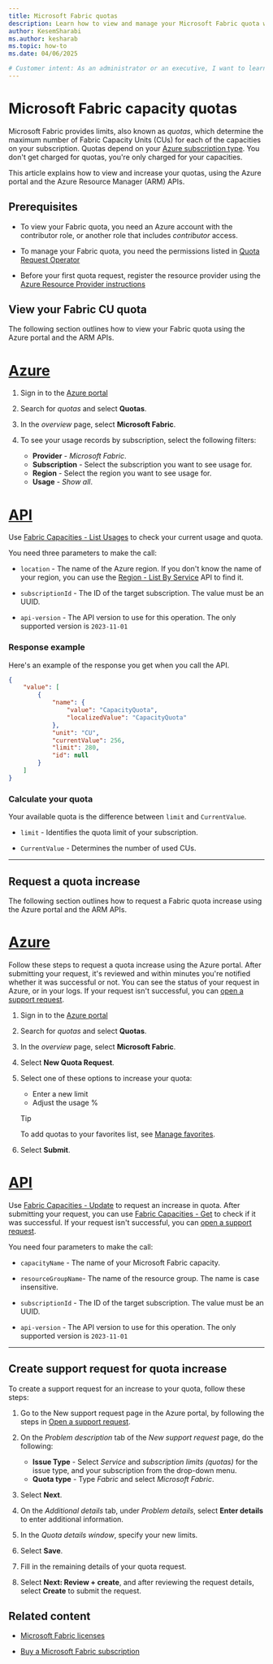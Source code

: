 ```yaml
---
title: Microsoft Fabric quotas
description: Learn how to view and manage your Microsoft Fabric quota which sets the number of Capacity Units (CUs) your subscribed capacity has.
author: KesemSharabi
ms.author: kesharab
ms.topic: how-to
ms.date: 04/06/2025

# Customer intent: As an administrator or an executive, I want to learn how to manage my Microsoft Fabric quota.
---
```


# Microsoft Fabric capacity quotas

Microsoft Fabric provides limits, also known as *quotas*, which determine the maximum number of Fabric Capacity Units (CUs) for each of the capacities on your subscription. Quotas depend on your [Azure subscription type](/azure/azure-resource-manager/management/azure-subscription-service-limits). You don't get charged for quotas, you're only charged for your capacities.

This article explains how to view and increase your quotas, using the Azure portal and the Azure Resource Manager (ARM) APIs.

## Prerequisites

* To view your Fabric quota, you need an Azure account with the contributor role, or another role that includes *contributor* access.

* To manage your Fabric quota, you need the permissions listed in [Quota Request Operator](/azure/role-based-access-control/built-in-roles/management-and-governance#quota-request-operator)
  
* Before your first quota request, register the resource provider using the [Azure Resource Provider instructions](/azure/azure-resource-manager/management/resource-providers-and-types#register-resource-provider)

## View your Fabric CU quota

The following section outlines how to view your Fabric quota using the Azure portal and the ARM APIs.

# [Azure](#tab/Azure)

1. Sign in to the [Azure portal](https://portal.azure.com/#home)

2. Search for *quotas* and select **Quotas**.

3. In the *overview* page, select **Microsoft Fabric**.

4. To see your usage records by subscription, select the following filters:
   * **Provider** - *Microsoft Fabric*.
   * **Subscription** - Select the subscription you want to see usage for.
   * **Region** - Select the region you want to see usage for.
   * **Usage** - *Show all*.

# [API](#tab/API)

Use [Fabric Capacities - List Usages](/rest/api/microsoftfabric/fabric-capacities/list-usages) to check your current usage and quota.

You need three parameters to make the call:

* `location` - The name of the Azure region. If you don't know the name of your region, you can use the [Region - List By Service](/rest/api/apimanagement/region/list-by-service) API to find it.

* `subscriptionId` - The ID of the target subscription. The value must be an UUID.

* `api-version` - The API version to use for this operation. The only supported version is `2023-11-01`

### Response example

Here's an example of the response you get when you call the API.

```json
{
    "value": [
        {
            "name": {
                "value": "CapacityQuota",
                "localizedValue": "CapacityQuota"
            },
            "unit": "CU",
            "currentValue": 256,
            "limit": 280,
            "id": null
        }
    ]
}
```

### Calculate your quota

Your available quota is the difference between `limit` and `CurrentValue`.

* `limit` - Identifies the quota limit of your subscription.

* `CurrentValue` - Determines the number of used CUs.

---

## Request a quota increase

The following section outlines how to request a Fabric quota increase using the Azure portal and the ARM APIs.

# [Azure](#tab/Azure)

Follow these steps to request a quota increase using the Azure portal. After submitting your request, it's reviewed and within minutes you're notified whether it was successful or not. You can see the status of your request in Azure, or in your logs. If your request isn't successful, you can [open a support request](#create-support-request-for-quota-increase).

1. Sign in to the [Azure portal](https://portal.azure.com/#home)

2. Search for *quotas* and select **Quotas**.

3. In the *overview* page, select **Microsoft Fabric**.

4. Select **New Quota Request**.

5. Select one of these options to increase your quota:
    * Enter a new limit
    * Adjust the usage %

    >[!TIP]
    >To add quotas to your favorites list, see [Manage favorites](/azure/azure-portal/azure-portal-add-remove-sort-favorites).

6. Select **Submit**.

# [API](#tab/API)

Use [Fabric Capacities - Update](/rest/api/microsoftfabric/fabric-capacities/update) to request an increase in quota. After submitting your request, you can use [Fabric Capacities - Get](/rest/api/microsoftfabric/fabric-capacities/get) to check if it was successful. If your request isn't successful, you can [open a support request](#create-support-request-for-quota-increase).

You need four parameters to make the call:

* `capacityName` - The name of your Microsoft Fabric capacity.

* `resourceGroupName`- The name of the resource group. The name is case insensitive.

* `subscriptionId` - The ID of the target subscription. The value must be an UUID.

* `api-version` - The API version to use for this operation. The only supported version is `2023-11-01`

---

## Create support request for quota increase

To create a support request for an increase to your quota, follow these steps:

1.	Go to the New support request page in the Azure portal, by following the steps in [Open a support request](/azure/azure-portal/supportability/how-to-create-azure-support-request).

2.	On the *Problem description* tab of the *New support request* page, do the following:
    * **Issue Type** - Select *Service* and *subscription limits (quotas)* for the issue type, and your subscription from the drop-down menu.
    * **Quota type** - Type *Fabric* and select *Microsoft Fabric*.

3.	Select **Next**.

4.	On the *Additional details* tab, under *Problem details*, select **Enter details** to enter additional information.

5.	In the *Quota details window*, specify your new limits.

6.  Select **Save**.

7.	Fill in the remaining details of your quota request.

8.  Select **Next: Review + create**, and after reviewing the request details, select **Create** to submit the request.

## Related content

* [Microsoft Fabric licenses](licenses.md)

* [Buy a Microsoft Fabric subscription](buy-subscription.md)
